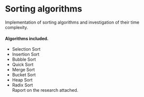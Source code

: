 # Sorting algorithms
Implementation of sorting algorithms and investigation of their time complexity.  
#### Algorithms included.
* Selection Sort
* Insertion Sort
* Bubble Sort
* Quick Sort
* Merge Sort
* Bucket Sort
* Heap Sort
* Radix Sort  
Raport on the research attached.
